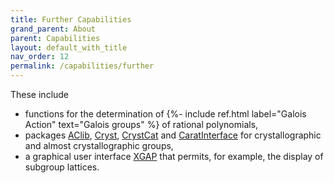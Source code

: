 ```yaml
---
title: Further Capabilities
grand_parent: About
parent: Capabilities
layout: default_with_title
nav_order: 12
permalink: /capabilities/further
---
```


These include
- functions for the determination of
  {%- include ref.html label="Galois Action" text="Galois groups" %}
  of rational polynomials,
- packages
  [AClib](https://gap-packages.github.io/aclib/),
  [Cryst](https://www.math.uni-bielefeld.de/~gaehler/gap/packages.php), 
  [CrystCat](https://www.math.uni-bielefeld.de/~gaehler/gap/packages.php) and
  [CaratInterface](https://www.math.uni-bielefeld.de/~gaehler/gap/packages.php) for
  crystallographic and almost crystallographic groups,
- a graphical user interface
  [XGAP](https://gap-packages.github.io/xgap) that permits, for
  example, the display of subgroup lattices.

<!--
- a package
  [ParGAP](https://www.khoury.northeastern.edu/home/gene/pargap.html) for parallel
  computations with  GAP,
-->
